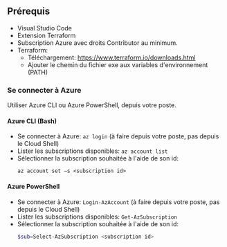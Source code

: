 ## Prérequis
- Visual Studio Code
- Extension Terraform
- Subscription Azure avec droits Contributor au minimum.
- Terraform: 
  - Téléchargement: https://www.terraform.io/downloads.html 
  - Ajouter le chemin du fichier exe aux variables d'environnement (PATH)

### Se connecter à Azure
Utiliser Azure CLI ou Azure PowerShell, depuis votre poste.

#### Azure CLI (Bash)
- Se connecter à Azure: `az login` (à faire depuis votre poste, pas depuis le Cloud Shell)
- Lister les subscriptions disponibles: `az account list`
- Sélectionner la subscription souhaitée à l'aide de son id: 
    ```
    az account set –s <subscription id>
    ```

#### Azure PowerShell
- Se connecter à Azure: `Login-AzAccount` (à faire depuis votre poste, pas depuis le Cloud Shell)
- Lister les subscriptions disponibles: `Get-AzSubscription`
- Sélectionner la subscription souhaitée à l'aide de son id: 
    ```powershell
    $sub=Select-AzSubscription <subscription id>
    ```
